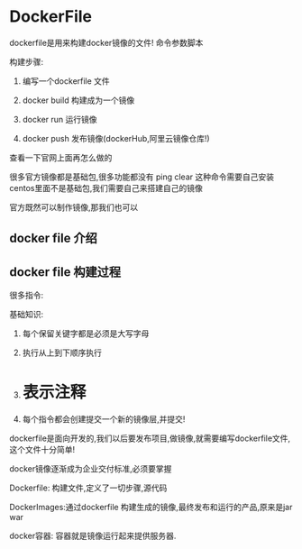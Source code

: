 
# DockerFile

dockerfile是用来构建docker镜像的文件! 命令参数脚本

构建步骤:
1. 编写一个dockerfile 文件

2. docker build 构建成为一个镜像

3. docker run 运行镜像

4. docker push 发布镜像(dockerHub,阿里云镜像仓库!)

查看一下官网上面再怎么做的


很多官方镜像都是基础包,很多功能都没有
ping clear 这种命令需要自己安装 centos里面不是基础包,我们需要自己来搭建自己的镜像

官方既然可以制作镜像,那我们也可以

## docker file 介绍
## docker file 构建过程
很多指令:

基础知识:

1. 每个保留关键字都是必须是大写字母
2. 执行从上到下顺序执行

3. # 表示注释

4. 每个指令都会创建提交一个新的镜像层,并提交!

dockerfile是面向开发的,我们以后要发布项目,做镜像,就需要编写dockerfile文件,这个文件十分简单!

docker镜像逐渐成为企业交付标准,必须要掌握

Dockerfile: 构建文件,定义了一切步骤,源代码

DockerImages:通过dockerfile 构建生成的镜像,最终发布和运行的产品,原来是jar war

docker容器: 容器就是镜像运行起来提供服务器.


